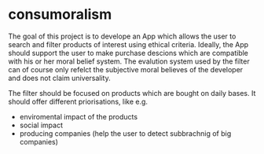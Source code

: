 # consumoralism
The goal of this project is to develope an App which allows the user to search and filter products of interest using ethical criteria. 
Ideally, the App should support the user to make purchase descions which are compatible with his or her moral belief system. 
The evalution system used by the filter can of course only refelct the subjective moral believes of the developer and does not 
claim universality.       
      
The filter should be focused on products which are bought on daily bases. It should offer different priorisations, like e.g. 
  
  - enviromental impact of the products
  - social impact
  - producing companies (help the user to detect subbrachnig of big companies)
  
